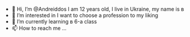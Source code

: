 - 👋 Hi, I’m @Andreiddos  I am 12 years old, I live in Ukraine, my name is в
- 👀 I’m interested in I want to choose a profession to my liking
- 🌱 I’m currently learning  в 6-a class
- 📫 How to reach me ... 

<!---
Andreiddos/Andreiddos is a ✨ special ✨ repository because its `README.md` (this file) appears on your GitHub profile.
You can click the Preview link to take a look at your changes.
--->
